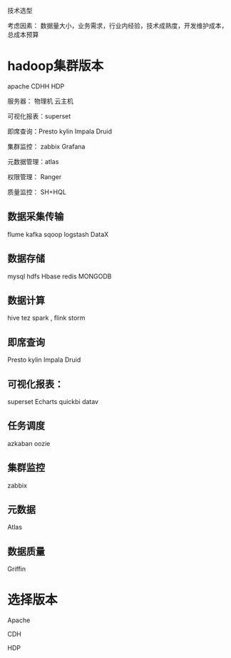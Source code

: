 技术选型 

考虑因素：
数据量大小，业务需求，行业内经验，技术成熟度，开发维护成本，总成本预算

# hadoop集群版本

apache
CDHH
HDP

服务器：
物理机
云主机

可视化报表：superset

即席查询：Presto kylin Impala  Druid

集群监控： zabbix    Grafana

元数据管理：atlas

权限管理： Ranger

质量监控： SH+HQL


## 数据采集传输
flume kafka sqoop logstash DataX

## 数据存储
mysql  hdfs Hbase redis MONGODB

## 数据计算
hive tez spark  , flink storm

## 即席查询
Presto kylin Impala  Druid

## 可视化报表：
superset Echarts quickbi datav

## 任务调度
azkaban  oozie

## 集群监控
zabbix

## 元数据
Atlas

## 数据质量
Griffin


# 选择版本

Apache

CDH

HDP







